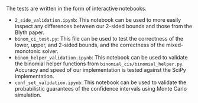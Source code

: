 The tests are written in the form of interactive notebooks.

- `2_side_validation.ipynb`: This notebook can be used to more easily inspect any differences between our 2-sided bounds and those from the Blyth paper.
- `binom_ci_test.py`: This file can be used to test the correctness of the lower, upper, and 2-sided bounds, and the correctness of the mixed-monotonic solver.
- `binom_helper_validation.ipynb`: This notebook can be used to validate the binomial helper functions from `binomial_cis/binomial_helper.py`. Accuracy and speed of our implementation is tested against the SciPy implementation.
- `conf_set_validation.ipynb`: This notebook can be used to validate the probabilistic guarantees of the confidence intervals using Monte Carlo simulation.